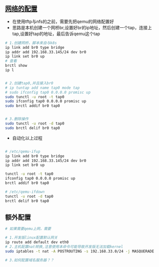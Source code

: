 ## [网络的配置](https://www.zhaixue.cc/qemu/qemu-u-boot.html)
- 在使用tftp与nfs的之前，需要先把qemu的网络配置好
- 思路是本机创建一个网桥br,设置好br的ip地址，然后创建一个tap，连接上tap,设置好tap的地址，最后告诉qemu这个tap

```sh
# 1.创建网桥，脚本来自与k8s 
ip link add br0 type bridge
ip addr add 192.168.33.145/24 dev br0
ip link set br0 up
# 查看
brctl show
ip l


# 2.创建tap0,并且接入br0
# ip tuntap add name tap0 mode tap
# sudo ifconfig tap0 0.0.0.0 promisc up
sudo tunctl -u root -t tap0
sudo ifconfig tap0 0.0.0.0 promisc up
sudo brctl addif br0 tap0


# 3.删除操作
sudo tunctl -u root -d tap0
sudo brctl delif br0 tap0
```

- 自动化以上过程
```sh

# /etc/qemu-ifup
ip link add br0 type bridge
ip addr add 192.168.33.145/24 dev br0
ip link set br0 up

tunctl -u root -t tap0
ifconfig tap0 0.0.0.0 promisc up
brctl addif br0 tap0

# /etc/qemu-ifdown
tunctl -u root -d tap0
brctl delif br0 tap0
```

## 额外配置
```sh
# 如果需要qemu上网，需要

# 1.开发版linux配置默认网关
ip route add default dev eth0
# 2.主机配置nat转换,注意使用本命令可能导致开发版无法加载kernel
sudo iptables -t nat -A POSTROUTING -s 192.168.33.0/24 -j MASQUERADE

# 3.如何配置域名服务器？？
```